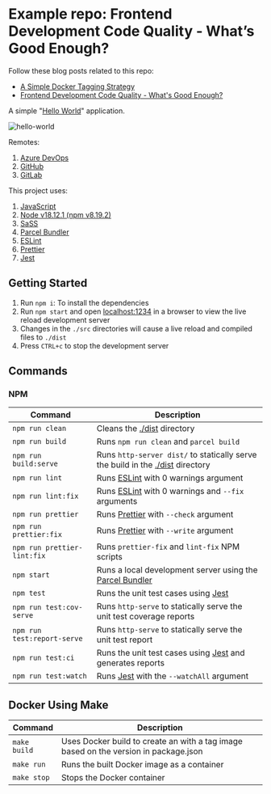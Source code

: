 # Example repo: Frontend Development Code Quality - What’s Good Enough?

Follow these blog posts related to this repo:

* [A Simple Docker Tagging Strategy](https://dholmes.co.uk/blog/simple-docker-tagging-strategy/)
* [Frontend Development Code Quality - What's Good Enough?](https://dholmes/co.uk/blog/frontend-development-code-quality/)

A simple "[Hello World](https://hello.dholmes.co.uk)" application.

![hello-world](https://user-images.githubusercontent.com/1830123/137368817-6215896d-c379-4582-97f3-53aad8574986.png)

Remotes:

1. [Azure DevOps](https://dev.azure.com/codecupltd/DesHolmes/_git/dholmes.co.uk-blog-frontend-code-quality-example)
2. [GitHub](https://github.com/desholmes/dholmes.co.uk-blog-frontend-code-quality-example)
3. [GitLab](https://gitlab.com/codecupltd/dholmes.co.uk-blog-frontend-code-quality-example)

This project uses:

1. [JavaScript](https://en.wikipedia.org/wiki/JavaScript)
2. [Node v18.12.1 (npm v8.19.2)](https://nodejs.org/en/)
3. [SaSS](https://sass-lang.com/)
4. [Parcel Bundler](https://parceljs.org/)
5. [ESLint](https://eslint.org/)
6. [Prettier](https://prettier.io/)
7. [Jest](https://jestjs.io/)

## Getting Started

1. Run `npm i`: To install the dependencies
2. Run `npm start` and open [localhost:1234](http://localhost:1234) in a browser to view the live reload development server
3. Changes in the `./src` directories will cause a live reload and compiled files to `./dist`
4. Press `CTRL+c` to stop the development server

## Commands

### NPM

|Command|Description|
|---|---|
|`npm run clean`|Cleans the [./dist](./dist) directory|
|`npm run build`|Runs `npm run clean` and `parcel build`|
|`npm run build:serve`|Runs `http-server dist/` to statically serve the build in the [./dist](./dist) directory|
|`npm run lint`|Runs [ESLint](https://eslint.org/) with 0 warnings argument|
|`npm run lint:fix`|Runs [ESLint](https://eslint.org/) with 0 warnings and `--fix` arguments|
|`npm run prettier`|Runs [Prettier](https://prettier.io/) with `--check` argument|
|`npm run prettier:fix`|Runs [Prettier](https://prettier.io/) with `--write` argument|
|`npm run prettier-lint:fix`|Runs `prettier-fix` and `lint-fix` NPM scripts|
|`npm start`|Runs a local development server using the [Parcel Bundler](https://parceljs.org/)|
|`npm test`|Runs the unit test cases using [Jest](https://jestjs.io/)|
|`npm run test:cov-serve`|Runs `http-serve` to statically serve the unit test coverage reports|
|`npm run test:report-serve`|Runs `http-serve` to statically serve the unit test report|
|`npm run test:ci`|Runs the unit test cases using [Jest](https://jestjs.io/) and generates reports|
|`npm run test:watch`|Runs [Jest](https://jestjs.io/) with the `--watchAll` argument|

## Docker Using Make

|Command|Description|
|---|---|
|`make build`|Uses Docker build to create an with a tag image based on the version in package.json|
|`make run`|Runs the built Docker image as a container|
|`make stop`|Stops the Docker container|
